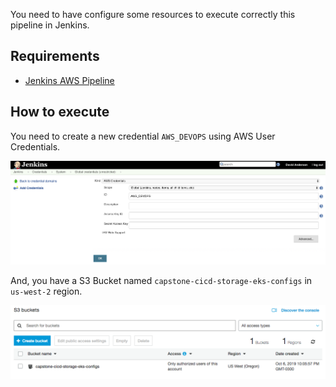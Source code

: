 You need to have configure some resources to execute correctly this pipeline in Jenkins.

## Requirements

* [Jenkins AWS Pipeline](https://github.com/jenkinsci/pipeline-aws-plugin)

## How to execute

You need to create a new credential `AWS_DEVOPS` using AWS User Credentials.

![alt jenkins credential](./images/jenkins-credential.png)

And, you have a S3 Bucket named `capstone-cicd-storage-eks-configs` in `us-west-2` region.

![alt s3 buckets](./images/aws-s3-buckets.png)
